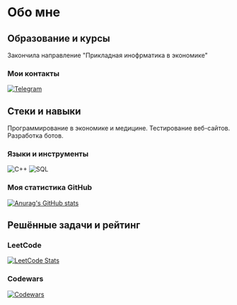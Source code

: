 # Обо мне
## Образование и курсы

Закончила направление "Прикладная инофрматика в экономике"

### Мои контакты
[![Telegram](https://img.shields.io/badge/-Telegram-090909?style=for-the-badge&logo=telegram&logoColor=27A0D9)](https://t.me/fil4tch)

## Стеки и навыки

Программирование в экономике и медицине.
Тестирование веб-сайтов. Разработка ботов.

### Языки и инструменты

![C++](https://img.shields.io/badge/-C++-090909?style=for-the-badge&logo=C%2b%2b&logoColor=47C5FB)
![SQL](https://img.shields.io/badge/-Sql-090909?style=for-the-badge&logo=Sql&logoColor=47C5FB)

### Моя статистика GitHub
[![Anurag's GitHub stats](https://github-readme-stats.vercel.app/api?username=toriamine&theme=prussian)](https://github.com/anuraghazra/github-readme-stats)

## Решённые задачи и рейтинг

### LeetCode
[![LeetCode Stats](https://leetcard.jacoblin.cool/toriamine?theme=dark&font=Source%20Code%20Pro&ext=heatmap)](https://leetcode.com/toriamine/)

### Codewars
[![Codewars](https://www.codewars.com/users/toriamine/badges/large)](https://www.codewars.com/users/toriamine)
